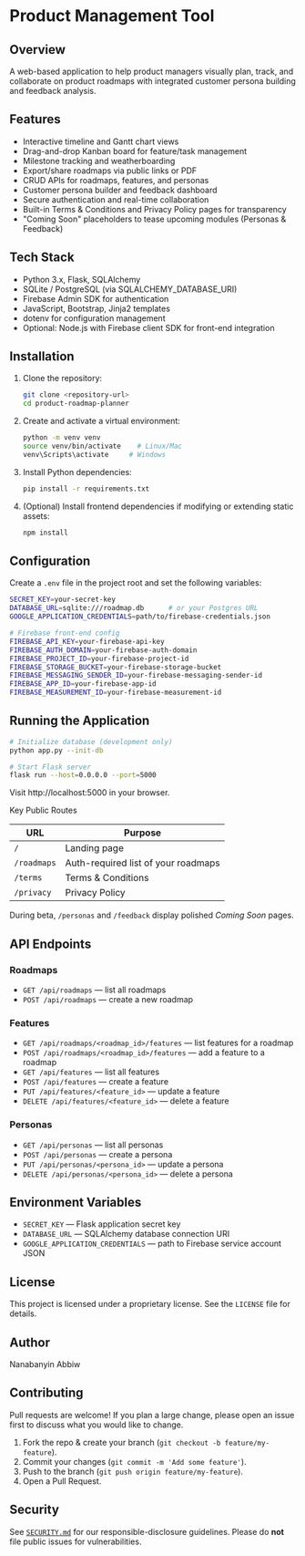# Product Management Tool
## Overview
A web-based application to help product managers visually plan, track, and collaborate on product roadmaps with integrated customer persona building and feedback analysis.

## Features
- Interactive timeline and Gantt chart views
- Drag-and-drop Kanban board for feature/task management
- Milestone tracking and weatherboarding
- Export/share roadmaps via public links or PDF
- CRUD APIs for roadmaps, features, and personas
- Customer persona builder and feedback dashboard
- Secure authentication and real-time collaboration
- Built-in Terms & Conditions and Privacy Policy pages for transparency
- "Coming Soon" placeholders to tease upcoming modules (Personas & Feedback)

## Tech Stack
- Python 3.x, Flask, SQLAlchemy
- SQLite / PostgreSQL (via SQLALCHEMY_DATABASE_URI)
- Firebase Admin SDK for authentication
- JavaScript, Bootstrap, Jinja2 templates
- dotenv for configuration management
- Optional: Node.js with Firebase client SDK for front-end integration

## Installation
1. Clone the repository:
   ```bash
   git clone <repository-url>
   cd product-roadmap-planner
   ```
2. Create and activate a virtual environment:
   ```bash
   python -m venv venv
   source venv/bin/activate    # Linux/Mac
   venv\Scripts\activate     # Windows
   ```
3. Install Python dependencies:
   ```bash
   pip install -r requirements.txt
   ```
4. (Optional) Install frontend dependencies if modifying or extending static assets:
   ```bash
   npm install
   ```

## Configuration
Create a `.env` file in the project root and set the following variables:
```bash
SECRET_KEY=your-secret-key
DATABASE_URL=sqlite:///roadmap.db      # or your Postgres URL
GOOGLE_APPLICATION_CREDENTIALS=path/to/firebase-credentials.json

# Firebase front-end config
FIREBASE_API_KEY=your-firebase-api-key
FIREBASE_AUTH_DOMAIN=your-firebase-auth-domain
FIREBASE_PROJECT_ID=your-firebase-project-id
FIREBASE_STORAGE_BUCKET=your-firebase-storage-bucket
FIREBASE_MESSAGING_SENDER_ID=your-firebase-messaging-sender-id
FIREBASE_APP_ID=your-firebase-app-id
FIREBASE_MEASUREMENT_ID=your-firebase-measurement-id
``` 

## Running the Application
```bash
# Initialize database (development only)
python app.py --init-db

# Start Flask server
flask run --host=0.0.0.0 --port=5000
``` 
Visit http://localhost:5000 in your browser.

Key Public Routes

| URL | Purpose |
| --- | --- |
| `/` | Landing page |
| `/roadmaps` | Auth-required list of your roadmaps |
| `/terms` | Terms & Conditions |
| `/privacy` | Privacy Policy |

During beta, `/personas` and `/feedback` display polished <em>Coming Soon</em> pages.

## API Endpoints
### Roadmaps
- `GET /api/roadmaps` — list all roadmaps
- `POST /api/roadmaps` — create a new roadmap

### Features
- `GET /api/roadmaps/<roadmap_id>/features` — list features for a roadmap
- `POST /api/roadmaps/<roadmap_id>/features` — add a feature to a roadmap
- `GET /api/features` — list all features
- `POST /api/features` — create a feature
- `PUT /api/features/<feature_id>` — update a feature
- `DELETE /api/features/<feature_id>` — delete a feature

### Personas
- `GET /api/personas` — list all personas
- `POST /api/personas` — create a persona
- `PUT /api/personas/<persona_id>` — update a persona
- `DELETE /api/personas/<persona_id>` — delete a persona

## Environment Variables
- `SECRET_KEY` — Flask application secret key
- `DATABASE_URL` — SQLAlchemy database connection URI
- `GOOGLE_APPLICATION_CREDENTIALS` — path to Firebase service account JSON

## License
This project is licensed under a proprietary license. See the `LICENSE` file for details.

## Author
Nanabanyin Abbiw 

## Contributing
Pull requests are welcome! If you plan a large change, please open an issue first to discuss what you would like to change.

1. Fork the repo & create your branch (`git checkout -b feature/my-feature`).
2. Commit your changes (`git commit -m 'Add some feature'`).
3. Push to the branch (`git push origin feature/my-feature`).
4. Open a Pull Request.

## Security
See [`SECURITY.md`](SECURITY.md) for our responsible-disclosure guidelines. Please do **not** file public issues for vulnerabilities. 
